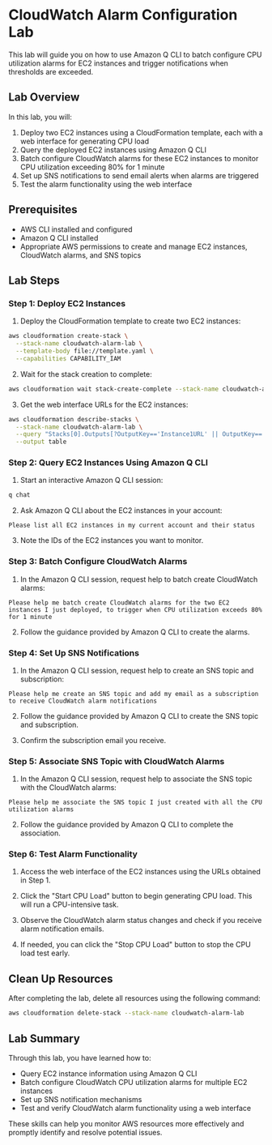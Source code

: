 # CloudWatch Alarm Configuration Lab

This lab will guide you on how to use Amazon Q CLI to batch configure CPU utilization alarms for EC2 instances and trigger notifications when thresholds are exceeded.

## Lab Overview

In this lab, you will:
1. Deploy two EC2 instances using a CloudFormation template, each with a web interface for generating CPU load
2. Query the deployed EC2 instances using Amazon Q CLI
3. Batch configure CloudWatch alarms for these EC2 instances to monitor CPU utilization exceeding 80% for 1 minute
4. Set up SNS notifications to send email alerts when alarms are triggered
5. Test the alarm functionality using the web interface

## Prerequisites

- AWS CLI installed and configured
- Amazon Q CLI installed
- Appropriate AWS permissions to create and manage EC2 instances, CloudWatch alarms, and SNS topics

## Lab Steps

### Step 1: Deploy EC2 Instances

1. Deploy the CloudFormation template to create two EC2 instances:

```bash
aws cloudformation create-stack \
  --stack-name cloudwatch-alarm-lab \
  --template-body file://template.yaml \
  --capabilities CAPABILITY_IAM
```

2. Wait for the stack creation to complete:

```bash
aws cloudformation wait stack-create-complete --stack-name cloudwatch-alarm-lab
```

3. Get the web interface URLs for the EC2 instances:

```bash
aws cloudformation describe-stacks \
  --stack-name cloudwatch-alarm-lab \
  --query "Stacks[0].Outputs[?OutputKey=='Instance1URL' || OutputKey=='Instance2URL'].{Key:OutputKey,Value:OutputValue}" \
  --output table
```

### Step 2: Query EC2 Instances Using Amazon Q CLI

1. Start an interactive Amazon Q CLI session:

```bash
q chat
```

2. Ask Amazon Q CLI about the EC2 instances in your account:

```
Please list all EC2 instances in my current account and their status
```

3. Note the IDs of the EC2 instances you want to monitor.

### Step 3: Batch Configure CloudWatch Alarms

1. In the Amazon Q CLI session, request help to batch create CloudWatch alarms:

```
Please help me batch create CloudWatch alarms for the two EC2 instances I just deployed, to trigger when CPU utilization exceeds 80% for 1 minute
```

2. Follow the guidance provided by Amazon Q CLI to create the alarms.

### Step 4: Set Up SNS Notifications

1. In the Amazon Q CLI session, request help to create an SNS topic and subscription:

```
Please help me create an SNS topic and add my email as a subscription to receive CloudWatch alarm notifications
```

2. Follow the guidance provided by Amazon Q CLI to create the SNS topic and subscription.

3. Confirm the subscription email you receive.

### Step 5: Associate SNS Topic with CloudWatch Alarms

1. In the Amazon Q CLI session, request help to associate the SNS topic with the CloudWatch alarms:

```
Please help me associate the SNS topic I just created with all the CPU utilization alarms
```

2. Follow the guidance provided by Amazon Q CLI to complete the association.

### Step 6: Test Alarm Functionality

1. Access the web interface of the EC2 instances using the URLs obtained in Step 1.

2. Click the "Start CPU Load" button to begin generating CPU load. This will run a CPU-intensive task.

3. Observe the CloudWatch alarm status changes and check if you receive alarm notification emails.

4. If needed, you can click the "Stop CPU Load" button to stop the CPU load test early.

## Clean Up Resources

After completing the lab, delete all resources using the following command:

```bash
aws cloudformation delete-stack --stack-name cloudwatch-alarm-lab
```

## Lab Summary

Through this lab, you have learned how to:
- Query EC2 instance information using Amazon Q CLI
- Batch configure CloudWatch CPU utilization alarms for multiple EC2 instances
- Set up SNS notification mechanisms
- Test and verify CloudWatch alarm functionality using a web interface

These skills can help you monitor AWS resources more effectively and promptly identify and resolve potential issues.
